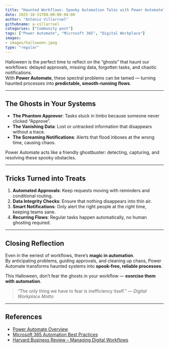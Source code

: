 ```yaml
---
title: "Haunted Workflows: Spooky Automation Tales with Power Automate"
date: 2025-10-31T08:00:00-04:00
author: "Antonio Villarruel"
githubname: a-villarruel
categories: ["Community post"]
tags: ["Power Automate", "Microsoft 365", "Digital Workplace"]
images:
- images/halloween.jpeg
type: "regular"
---
```


Halloween is the perfect time to reflect on the “ghosts” that haunt our workflows: delayed approvals, missing data, forgotten tasks, and chaotic notifications.  
With **Power Automate**, these spectral problems can be tamed — turning haunted processes into **predictable, smooth-running flows**.  

---

## The Ghosts in Your Systems  

- **The Phantom Approver**: Tasks stuck in limbo because someone never clicked “Approve”.  
- **The Vanishing Data**: Lost or untracked information that disappears without a trace.  
- **The Screaming Notifications**: Alerts that flood inboxes at the wrong time, causing chaos.  

Power Automate acts like a friendly ghostbuster: detecting, capturing, and resolving these spooky obstacles.  

---

## Tricks Turned into Treats  

1. **Automated Approvals**: Keep requests moving with reminders and conditional routing.  
2. **Data Integrity Checks**: Ensure that nothing disappears into thin air.  
3. **Smart Notifications**: Only alert the right people at the right time, keeping teams sane.  
4. **Recurring Flows**: Regular tasks happen automatically, no human ghosting required.  

---

## Closing Reflection  

Even in the eeriest of workflows, there’s **magic in automation**.  
By anticipating problems, guiding approvals, and cleaning up chaos, Power Automate transforms haunted systems into **spook-free, reliable processes**.  

This Halloween, don’t fear the ghosts in your workflow — **exorcise them with automation**.  

> “The only thing we have to fear is inefficiency itself.” — *Digital Workplace Motto*  

---

## References

- [Power Automate Overview](https://learn.microsoft.com/power-automate/)  
- [Microsoft 365 Automation Best Practices](https://learn.microsoft.com/microsoft-365/business/automation)  
- [Harvard Business Review – Managing Digital Workflows](https://hbr.org/)  
